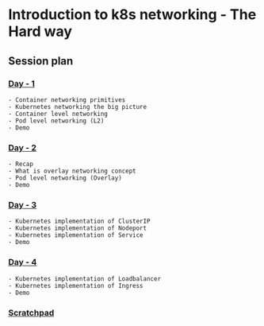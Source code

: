 # Introduction to k8s networking - The Hard way

## Session plan
### [Day - 1](README-day1.md)
	- Container networking primitives
	- Kubernetes networking the big picture
	- Container level networking
	- Pod level networking (L2)
	- Demo
### [Day - 2]((README-day2.md))
	- Recap
	- What is overlay networking concept
	- Pod level networking (Overlay)
	- Demo
### [Day - 3](README-day3.md)
	- Kubernetes implementation of ClusterIP
	- Kubernetes implementation of Nodeport
	- Kubernetes implementation of Service
	- Demo
### [Day - 4](README-day4.md)
	- Kubernetes implementation of Loadbalancer
	- Kubernetes implementation of Ingress
	- Demo
### [Scratchpad](scratch.md)